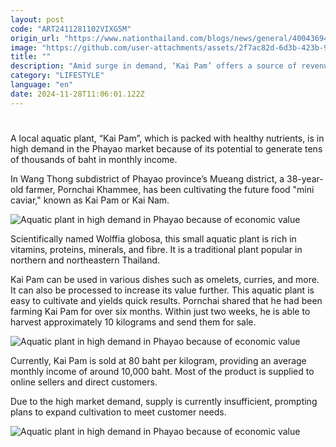```yaml
---
layout: post
code: "ART2411281102VIXG5M"
origin_url: "https://www.nationthailand.com/blogs/news/general/40043694"
image: "https://github.com/user-attachments/assets/2f7ac82d-6d3b-423b-9dea-3fe9b681725e"
title: ""
description: "Amid surge in demand, ‘Kai Pam’ offers a source of revenue to locals"
category: "LIFESTYLE"
language: "en"
date: 2024-11-28T11:06:01.122Z
---
```


# 









A local aquatic plant, “Kai Pam”, which is packed with healthy nutrients, is in high demand in the Phayao market because of its potential to generate tens of thousands of baht in monthly income.

In Wang Thong subdistrict of Phayao province’s Mueang district, a 38-year-old farmer, Pornchai Khammee, has been cultivating the future food "mini caviar," known as Kai Pam or Kai Nam.

  ![Aquatic plant in high demand in Phayao because of economic value](https://github.com/user-attachments/assets/d6546a77-7fee-4f07-a664-d4c1f46e9c82)

Scientifically named Wolffia globosa, this small aquatic plant is rich in vitamins, proteins, minerals, and fibre. It is a traditional plant popular in northern and northeastern Thailand.

Kai Pam can be used in various dishes such as omelets, curries, and more. It can also be processed to increase its value further. This aquatic plant is easy to cultivate and yields quick results. Pornchai shared that he had been farming Kai Pam for over six months. Within just two weeks, he is able to harvest approximately 10 kilograms and send them for sale.

  ![Aquatic plant in high demand in Phayao because of economic value](https://github.com/user-attachments/assets/d1f37261-b732-43da-86f2-baf1238e4180)

Currently, Kai Pam is sold at 80 baht per kilogram, providing an average monthly income of around 10,000 baht. Most of the product is supplied to online sellers and direct customers.

Due to the high market demand, supply is currently insufficient, prompting plans to expand cultivation to meet customer needs.

  ![Aquatic plant in high demand in Phayao because of economic value](https://media.nationthailand.com/uploads/images/contents/w1024/2024/11/wr5lJwnijwBRElempThh.webp?x-image-process=style/lg-webp)